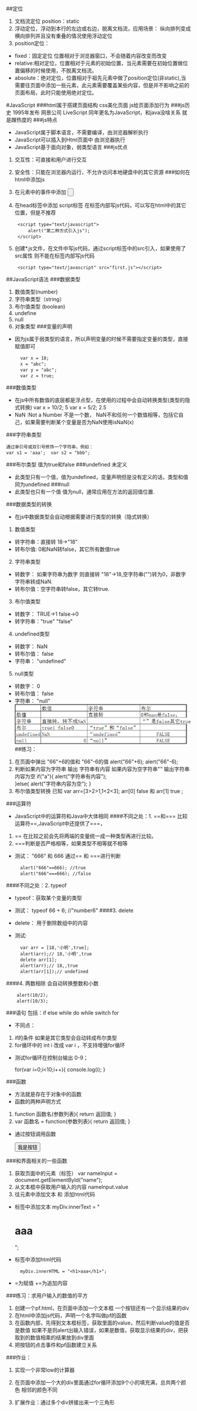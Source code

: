 ##定位
1. 文档流定位 position：static
2. 浮动定位，浮动到本行的左边或右边，脱离文档流，应用场景： 纵向排列变成横向排列并且没有重叠的情况使用浮动定位
3. position定位：
- fixed：固定定位 位置相对于浏览器窗口，不会随着内容改变而改变
- relative:相对定位，位置相对于元素的初始位置，当元素需要在初始位置做位置偏移的时候使用，不脱离文档流。
- absolute：绝对定位，位置相对于祖先元素中做了position定位(非static),当需要往页面中添加一些元素，此元素需要覆盖某些内容，但是并不影响之前的页面布局，此时只能使用绝对定位。

#JavaScript
###html属于搭建页面结构 css美化页面 js给页面添加行为
###js历史
	1995年发布 网景公司 LiveScript 同年更名为JavaScript，和java没啥关系 就是蹭热度的
###js特点
- JavaScript属于脚本语言，不需要编译，由浏览器解析执行
- JavaScript可以插入到Html页面中 由浏览器执行
- JavaScript基于面向对象，弱类型语言
###js优点
1. 交互性：可直接和用户进行交互
2. 安全性：只能在浏览器内运行，不允许访问本地硬盘中的其它资源
###如何在html中添加js
1. 在元素中的事件中添加
	<input type="button" onclick="run()">
2. 在head标签中添加 script标签 在标签内部写js代码，可以写在html中的其它位置，但是不推荐
		
		<script type="text/javascript">
			alert("第二种方式引入js");
		</script>
3. 创建*.js文件，在文件中写js代码，通过script标签中的src引入，如果使用了src属性 则不能在标签内部写js代码
		
		<script type="text/javascript" src="first.js"></script>

##JavaScript语法
###数据类型
1. 数值类型(number)
2. 字符串类型（string）
3. 布尔值类型 (boolean)
4. undefine
5. null
6. 对象类型
###变量的声明
- 因为js属于弱类型的语言，所以声明变量的时候不需要指定变量的类型，直接赋值即可
		
		var x = 18;
		x = "abc";
		var y = "abc";
		var z = true;
###数值类型
- 在js中所有数值的底层都是浮点型，在使用的过程中会自动转换类型(类型的隐式转换)
	 	 var x = 10/2;  5
		  var x = 5/2;  2.5
- NaN :Not a Number 不是一个数，  NaN不和任何一个数值相等，包括它自己，如果需要判断某个变量是否为NaN使用isNaN(x)

###字符串类型

	通过单引号或双引号修饰一个字符串，例如：
	var s1 = 'aaa';  var s2 = "bbb";

###布尔类型
	值为true和false
###undefined 未定义
- 此类型只有一个值，值为undefined，变量声明但是没有定义的话，类型和值同为undefined
###null
- 此类型也只有一个值 值为null，通常应用在方法的返回值位置.

###数据类型的转换
- 在js中数据类型会自动根据需要进行类型的转换（隐式转换）
1. 数值类型
- 转字符串：直接转 18->"18"
- 转布尔值: 0和NaN转false，其它所有数值true
2. 字符串类型
- 转数字： 如果字符串为数字 则直接转 "18"->18,空字符串("")转为0，非数字字符串转成NaN.
- 转布尔值：空字符串转false，其它转true.
3. 布尔值类型
- 转数字： TRUE->1  false->0
- 转字符串："true"  "false"
4. undefined类型
- 转数字： NaN
- 转布尔值： false
- 字符串： "undefined"
5. null类型
- 转数字： 0
- 转布尔值： false
- 字符串： "null"
![](01.png)
##练习：
1. 在页面中弹出 "66"+6的值和 "66"-6的值
	alert("66"+6);
	alert("66"-6);
2. 判断如果内容为字符串 输出 字符串有内容 如果内容为空字符串"" 输出字符串内容为空
	if("a"){
		alert("字符串有内容");	
	}else{
		alert("字符串内容为空");
	}
3. 布尔值类型转换 已知 var arr=[3>2>1,1<2<3];
	arr[0] false 和 arr[1] true ;

###运算符
- JavaScript中的运算符和Java中大体相同
####不同之处：1. ==和===
	比较运算符==,JavaScript中还提供了===，
1. == 在比较之前会先将两端的变量统一成一种类型再进行比较。
2. ===判断是否严格相等，如果类型不相等就不相等 

- 测试： "666" 和 666 通过== 和 ===进行判断
	
		alert("666"==666); //true
		alert("666"===666); //false

####不同之处：2. typeof 
- typeof：获取某个变量的类型
- 测试：  typeof 66 + 6; //"number6"
####3. delete
- delete： 用于删除数组中的内容
- 测试: 
		
		var arr = [18,'小明',true];
		alert(arr);// 18,'小明',true
		delete arr[1];
		alert(arr);// 18,,true
		alert(arr[1]);// undefined
####4. 两数相除 会自动转换整数和小数 
		
		alert(10/2);
		alert(10/3);
###语句
包括：if else  while  do while  switch  for 
- 不同点：
1. if的条件 如果是其它类型会自动转成布尔类型
2. for循环中的 int i 改成 var i ，不支持增强for循环 
- 测试for循环在控制台输出 0-9；
	
	for(var i=0;i<10;i++){
		console.log(i);
	}

###函数

- 方法就是存在于对象中的函数
- 函数的两种声明方式
1. function 函数名(参数列表){
	return 返回值;
}
2. var 函数名 = function(参数列表){
	return 返回值;
}
	
- 通过按钮调用函数

	<input type="button" value="我是按钮" 
	onclick="btnrun()">

###和界面相关的一些函数
1. 获取页面中的元素（标签）
	var nameInput = document.getElementById("name");
2. 从文本框中获取用户输入的内容
	nameInput.value
3. 往元素中添加文本 和 添加html代码
		
- 标签中添加文本
		myDiv.innerText = "<h1>aaa</h1>";
- 标签中添加html代码
	
		myDiv.innerHTML = "<h1>aaa</h1>";
- =为赋值 +=为追加内容

###练习：求用户输入的数值的平方
1. 创建一个pf.html，在页面中添加一个文本框 一个按钮还有一个显示结果的div
2. 在html中添加js代码，声明一个名字叫做pf的函数
3. 在函数内部，先得到文本框标签，获取里面的value，然后判断value的值是否是数值 如果不是则alert出输入错误，如果是数值，获取显示结果的div，把获取到的数值相乘的结果放到div里面
4. 把按钮的点击事件和pf函数建立关系


###作业：
1. 实现一个非常low的计算器
2. 在页面中添加一个大的div里面通过for循环添加9个小的填充满，总共两个颜色 相邻的颜色不同

3. 扩展作业：通过多个div拼接出来一个三角形


